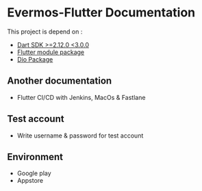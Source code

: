 # Evermos-Flutter Documentation
This project is depend on :
- [Dart SDK >=2.12.0 <3.0.0](https://dart.dev/get-dart)
- [Flutter module package](https://github.com/evermos/flutter-module)
- [Dio Package](https://pub.dev/packages/dio)


## **Another documentation**
- Flutter CI/CD with Jenkins, MacOs & Fastlane

## **Test account**

- Write username & password for test account

## **Environment**

- Google play
- Appstore